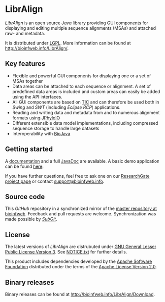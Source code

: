 # LibrAlign

*LibrAlign* is an open source *Java* library providing GUI components for displaying and editing multiple sequence alignments (MSAs) and attached raw- and metadata.

It is distributed under [LGPL](http://bioinfweb.info/LibrAlign/License/LGPL). More information can be found at http://bioinfweb.info/LibrAlign/.

## Key features

* Flexible and powerful GUI components for displaying one or a set of MSAs together
* Data areas can be attached to each sequence or alignment. A set of predefined data areas is included and custom areas can easily be added using the API interfaces.
* All GUI components are based on [TIC](https://github.com/bioinfweb/TIC) and can therefore be used both in *Swing* and *SWT* (including *Eclipse RCP*) applications.
* Reading and writing data and metadata from and to numerous alignment formats using [JPhyloIO](https://github.com/bioinfweb/JPhyloIO)
* Different extensible data model implementations, including compressed sequence storage to handle large datasets
* Interoperability with [BioJava](https://github.com/biojava/biojava)

## Getting started

A [documentation](http://bioinfweb.info/LibrAlign/Documentation) and a full [JavaDoc](http://bioinfweb.info/LibrAlign/Documentation/API/Latest) are available. A basic demo application can be found [here](https://github.com/bioinfweb/LibrAlign/tree/master/demo/info.bioinfweb.libralign.demo.swingapp/src/info/bioinfweb/libralign/demo/swingapp).

If you have further questions, feel free to ask one on our [ResearchGate project page](http://r.bioinfweb.info/RGLibrAlign) or contact support@bioinfweb.info.

## Source code

This *GitHub* repository in a synchronized mirror of the [master repository at bioinfweb](http://bioinfweb.info/Code/sventon/repos/LibrAlign/list/). Feedback and pull requests are welcome. Synchronization was made possible by [*SubGit*](https://subgit.com/).

## License

The latest versions of *LibrAlign* are distrubuted under [GNU General Lesser Public License Version 3](http://bioinfweb.info/LibrAlign/License/LGPL). See [NOTICE.txt](https://github.com/bioinfweb/LibrAlign/blob/master/main/info.bioinfweb.libralign.core/src/NOTICE.txt) for further details.

This product includes dependencies developed by the [Apache Software Foundation](http://www.apache.org/) distributed under the terms of the [Apache License Version 2.0](https://github.com/bioinfweb/LibrAlign/blob/master/main/info.bioinfweb.libralign.core/src/APACHE-LICENSE.txt).

## Binary releases

Binary releases can be found at http://bioinfweb.info/LibrAlign/Download.
